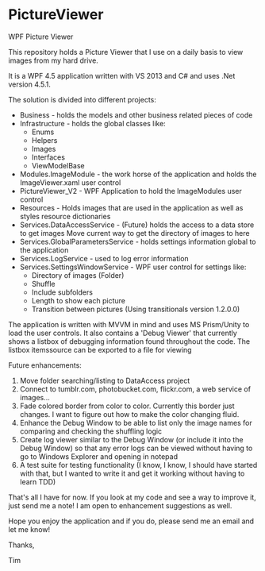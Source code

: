 PictureViewer
=============

WPF Picture Viewer

This repository holds a Picture Viewer that I use on a daily basis to view images from my hard drive.

It is a WPF 4.5 application written with VS 2013 and C# and uses .Net version 4.5.1.

The solution is divided into different projects:
   - Business - holds the models and other business related pieces of code
   - Infrastructure - holds the global classes like: 
      -  Enums 
      -  Helpers 
      -  Images 
      -  Interfaces 
      -  ViewModelBase
   - Modules.ImageModule - the work horse of the application and holds the ImageViewer.xaml user control
   - PictureViewer_V2 - WPF Application to hold the ImageModules user control
   - Resources - Holds images that are used in the application as well as styles resource dictionaries
   - Services.DataAccessService - (Future) holds the access to a data store to get images
      Move current way to get the directory of images to here
   - Services.GlobalParametersService - holds settings information global to the application
   - Services.LogService - used to log error information
   - Services.SettingsWindowService - WPF user control for settings like:
      - Directory of images (Folder)
      - Shuffle
      - Include subfolders
      - Length to show each picture
      - Transition between pictures (Using transitionals version 1.2.0.0)

The application is written with MVVM in mind and uses MS Prism/Unity to load the user controls.
It also contains a 'Debug Viewer' that currently shows a listbox of debugging information found throughout the code.
The listbox itemssource can be exported to a file for viewing

Future enhancements:
  1. Move folder searching/listing to DataAccess project
  2. Connect to tumblr.com, photobucket.com, flickr.com, a web service of images...
  3. Fade colored border from color to color.  Currently this border just changes.  I want to figure out how to 
     make the color changing fluid.
  4. Enhance the Debug Window to be able to list only the image names for comparing and checking the shuffling logic
  5. Create log viewer similar to the Debug Window (or include it into the Debug Window) so that any error logs
     can be viewed without having to go to Windows Explorer and opening in notepad
  6. A test suite for testing functionality (I know, I know, I should have started with that, but I wanted to write it
     and get it working without having to learn TDD)
     
     
That's all I have for now.  If you look at my code and see a way to improve it, just send me a note! I am open to enhancement suggestions as well.

Hope you enjoy the application and if you do, please send me an email and let me know!

Thanks,

Tim
